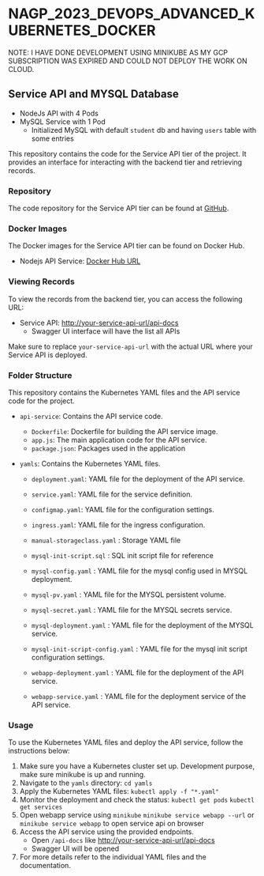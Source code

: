 # NAGP_2023_DEVOPS_ADVANCED_KUBERNETES_DOCKER


NOTE: I HAVE DONE DEVELOPMENT USING MINIKUBE AS MY GCP SUBSCRIPTION WAS EXPIRED AND COULD NOT DEPLOY THE WORK ON CLOUD.


## Service API and MYSQL Database

- NodeJs API with 4 Pods
- MySQL Service with 1 Pod
    - Initialized MySQL with default `student` db and having `users` table with some entries

This repository contains the code for the Service API tier of the project. It provides an interface for interacting with the backend tier and retrieving records.

### Repository

The code repository for the Service API tier can be found at [GitHub](https://github.com/gauravgn90/NAGP_2023_DEVOPS_ADVACNED).

### Docker Images

The Docker images for the Service API tier can be found on Docker Hub.

- Nodejs API Service: [Docker Hub URL](https://hub.docker.com/layers/gauravgn90/kube-nodejs-api-image/v12/images/sha256-f7212e7c47356b429a4a0a1b39dd7c5de70a1ea2a63cb21aa4e643fa18c5a7e5?context=explore)

### Viewing Records

To view the records from the backend tier, you can access the following URL:

- Service API: [http://your-service-api-url/api-docs](http://your-service-api-url/api-docs)
    - Swagger UI interface will have the list all APIs

Make sure to replace `your-service-api-url` with the actual URL where your Service API is deployed.


### Folder Structure

This repository contains the Kubernetes YAML files and the API service code for the project.
- `api-service`: Contains the API service code.
  - `Dockerfile`: Dockerfile for building the API service image.
  - `app.js`: The main application code for the API service.
  - `package.json`: Packages used in the application

- `yamls`: Contains the Kubernetes YAML files.
  - `deployment.yaml`: YAML file for the deployment of the API service.
  - `service.yaml`: YAML file for the service definition.
  - `configmap.yaml`: YAML file for the configuration settings.
  - `ingress.yaml`: YAML file for the ingress configuration.

  - `manual-storageclass.yaml` :  Storage YAML file
  - `mysql-init-script.sql` : SQL init script file for reference
  - `mysql-config.yaml` : YAML file for the mysql config used in MYSQL deployment.
  - `mysql-pv.yaml` : YAML file for the MYSQL persistent volume.
  - `mysql-secret.yaml` : YAML file for the  MYSQL secrets service.
  - `mysql-deployment.yaml` : YAML file for the deployment of the MYSQL service.
  - `mysql-init-script-config.yaml` :  YAML file for the mysql init script configuration settings.
  - `webapp-deployment.yaml` : YAML file for the deployment of the API service.
  - `webapp-service.yaml` : YAML file for the deployment service of the API service.

### Usage

To use the Kubernetes YAML files and deploy the API service, follow the instructions below:

1. Make sure you have a Kubernetes cluster set up. Development purpose, make sure minikube is up and running.
2. Navigate to the `yamls` directory: `cd yamls`
3. Apply the Kubernetes YAML files:
    `kubectl apply -f "*.yaml"`
4. Monitor the deployment and check the status:
    `kubectl get pods`
    `kubectl get services`
5. Open webapp service using `minikube`
    `minikube service webapp --url`
    or
    `minikube service webapp` to open service api on browser
6. Access the API service using the provided endpoints.
    - Open `/api-docs` like [http://your-service-api-url/api-docs](http://your-service-api-url/api-docs)
    - Swagger UI will be opened
7.  For more details refer to the individual YAML files and the documentation.
